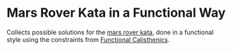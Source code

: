 # Mars Rover Kata in a Functional Way

Collects possible solutions for the [mars rover kata](https://codurance.com/2017/11/16/katas-for-functional-calisthenics/#marsroverkata), done in a functional style
using the constraints from [Functional Calisthenics](https://codurance.com/2017/10/12/functional-calisthenics/).
